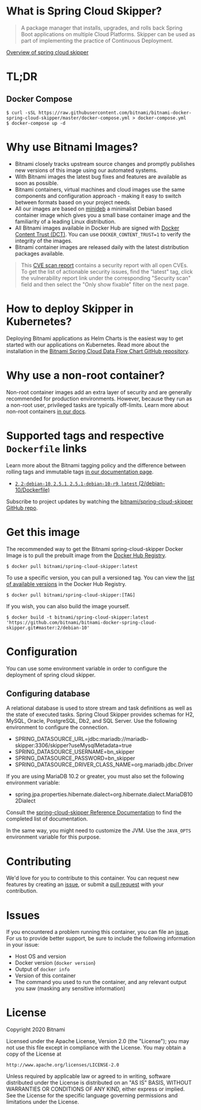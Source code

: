 
# What is Spring Cloud Skipper?

> A package manager that installs, upgrades, and rolls back Spring Boot applications on multiple Cloud Platforms. Skipper can be used as part of implementing the practice of Continuous Deployment.

[Overview of spring cloud skipper](https://docs.spring.io/spring-cloud-skipper/docs/current/reference/htmlsingle)

# TL;DR

## Docker Compose

```console
$ curl -sSL https://raw.githubusercontent.com/bitnami/bitnami-docker-spring-cloud-skipper/master/docker-compose.yml > docker-compose.yml
$ docker-compose up -d
```

# Why use Bitnami Images?

* Bitnami closely tracks upstream source changes and promptly publishes new versions of this image using our automated systems.
* With Bitnami images the latest bug fixes and features are available as soon as possible.
* Bitnami containers, virtual machines and cloud images use the same components and configuration approach - making it easy to switch between formats based on your project needs.
* All our images are based on [minideb](https://github.com/bitnami/minideb) a minimalist Debian based container image which gives you a small base container image and the familiarity of a leading Linux distribution.
* All Bitnami images available in Docker Hub are signed with [Docker Content Trust (DCT)](https://docs.docker.com/engine/security/trust/content_trust/). You can use `DOCKER_CONTENT_TRUST=1` to verify the integrity of the images.
* Bitnami container images are released daily with the latest distribution packages available.


> This [CVE scan report](https://quay.io/repository/bitnami/spring-cloud-skipper?tab=tags) contains a security report with all open CVEs. To get the list of actionable security issues, find the "latest" tag, click the vulnerability report link under the corresponding "Security scan" field and then select the "Only show fixable" filter on the next page.

# How to deploy Skipper in Kubernetes?

Deploying Bitnami applications as Helm Charts is the easiest way to get started with our applications on Kubernetes. Read more about the installation in the [Bitnami Spring Cloud Data Flow Chart GitHub repository](https://github.com/bitnami/charts/tree/master/bitnami/spring-cloud-dataflow).

# Why use a non-root container?

Non-root container images add an extra layer of security and are generally recommended for production environments. However, because they run as a non-root user, privileged tasks are typically off-limits. Learn more about non-root containers [in our docs](https://docs.bitnami.com/tutorials/work-with-non-root-containers/).

# Supported tags and respective `Dockerfile` links

Learn more about the Bitnami tagging policy and the difference between rolling tags and immutable tags [in our documentation page](https://docs.bitnami.com/tutorials/understand-rolling-tags-containers/).


* [`2`, `2-debian-10`, `2.5.1`, `2.5.1-debian-10-r9`, `latest` (2/debian-10/Dockerfile)](https://github.com/bitnami/bitnami-docker-spring-cloud-skipper/blob/2.5.1-debian-10-r9/2/debian-10/Dockerfile)

Subscribe to project updates by watching the [bitnami/spring-cloud-skipper GitHub repo](https://github.com/bitnami/bitnami-docker-spring-cloud-skipper).

# Get this image

The recommended way to get the Bitnami spring-cloud-skipper Docker Image is to pull the prebuilt image from the [Docker Hub Registry](https://hub.docker.com/r/bitnami/spring-cloud-skipper).

```console
$ docker pull bitnami/spring-cloud-skipper:latest
```

To use a specific version, you can pull a versioned tag. You can view the [list of available versions](https://hub.docker.com/r/bitnami/spring-cloud-skipper/tags/) in the Docker Hub Registry.

```console
$ docker pull bitnami/spring-cloud-skipper:[TAG]
```

If you wish, you can also build the image yourself.

```console
$ docker build -t bitnami/spring-cloud-skipper:latest 'https://github.com/bitnami/bitnami-docker-spring-cloud-skipper.git#master:2/debian-10'
```

# Configuration

You can use some environment variable in order to configure the deployment of spring cloud skipper.

## Configuring database

A relational database is used to store stream and task definitions as well as the state of executed tasks. Spring Cloud Skipper provides schemas for H2, MySQL, Oracle, PostgreSQL, Db2, and SQL Server. Use the following environment to configure the connection.

- SPRING_DATASOURCE_URL=jdbc:mariadb://mariadb-skipper:3306/skipper?useMysqlMetadata=true
- SPRING_DATASOURCE_USERNAME=bn_skipper
- SPRING_DATASOURCE_PASSWORD=bn_skipper
- SPRING_DATASOURCE_DRIVER_CLASS_NAME=org.mariadb.jdbc.Driver

If you are using MariaDB 10.2 or greater, you must also set the following environment variable:

- spring.jpa.properties.hibernate.dialect=org.hibernate.dialect.MariaDB102Dialect

Consult the [spring-cloud-skipper Reference Documentation](https://docs.spring.io/spring-cloud-skipper/docs/current/reference/htmlsingle/#_local_platform_configuration) to find the completed list of documentation.

In the same way, you might need to customize the JVM. Use the `JAVA_OPTS` environment variable for this purpose.

# Contributing

We'd love for you to contribute to this container. You can request new features by creating an [issue](https://github.com/bitnami/bitnami-docker-spring-cloud-skipper/issues), or submit a [pull request](https://github.com/bitnami/bitnami-docker-spring-cloud-skipper/pulls) with your contribution.

# Issues

If you encountered a problem running this container, you can file an [issue](https://github.com/bitnami/bitnami-docker-spring-cloud-skipper/issues/new). For us to provide better support, be sure to include the following information in your issue:

- Host OS and version
- Docker version (`docker version`)
- Output of `docker info`
- Version of this container
- The command you used to run the container, and any relevant output you saw (masking any sensitive information)

# License

Copyright 2020 Bitnami

Licensed under the Apache License, Version 2.0 (the "License");
you may not use this file except in compliance with the License.
You may obtain a copy of the License at

    http://www.apache.org/licenses/LICENSE-2.0

Unless required by applicable law or agreed to in writing, software
distributed under the License is distributed on an "AS IS" BASIS,
WITHOUT WARRANTIES OR CONDITIONS OF ANY KIND, either express or implied.
See the License for the specific language governing permissions and
limitations under the License.
